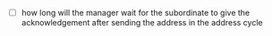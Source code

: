 - [ ] how long will the manager wait for the subordinate to give the acknowledgement after sending the address in the address cycle